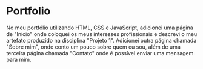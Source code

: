 # Portfolio
No meu portfólio utilizando HTML, CSS e JavaScript, adicionei uma página de "Início" onde coloquei os meus interesses profissionais e descrevi o meu artefato produzido na disciplina "Projeto 1". Adicionei outra página chamada "Sobre mim", onde conto um pouco sobre quem eu sou, além de uma terceira página chamada "Contato" onde é possível enviar uma mensagem para mim.
